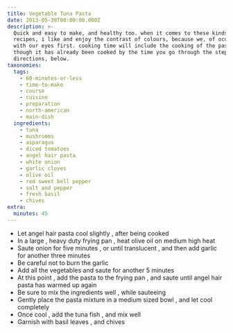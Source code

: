 ```yaml
---
title: Vegetable Tuna Pasta
date: 2013-05-30T00:00:00.000Z
description: >-
  Quick and easy to make, and healthy too. when it comes to these kinds of
  recipes, i like and enjoy the contrast of colours, because we, of ocurse, eat
  with our eyes first. cooking time will include the cooking of the pasta, even
  though it has already been cooked by the time you go through the steps of the
  directions, below.
taxonomies:
  tags:
    - 60-minutes-or-less
    - time-to-make
    - course
    - cuisine
    - preparation
    - north-american
    - main-dish
  ingredients:
    - tuna
    - mushrooms
    - asparagus
    - diced tomatoes
    - angel hair pasta
    - white onion
    - garlic cloves
    - olive oil
    - red sweet bell pepper
    - salt and pepper
    - fresh basil
    - chives
extra:
  minutes: 45
---
```

 - Let angel hair pasta cool slightly , after being cooked
 - In a large , heavy duty frying pan , heat olive oil on medium high heat
 - Saute onion for five minutes , or until translucent , and then add garlic for another three minutes
 - Be careful not to burn the garlic
 - Add all the vegetables and saute for another 5 minutes
 - At this point , add the pasta to the frying pan , and saute until angel hair pasta has warmed up again
 - Be sure to mix the ingredients well , while sauteeing
 - Gently place the pasta mixture in a medium sized bowl , and let cool completely
 - Once cool , add the tuna fish , and mix well
 - Garnish with basil leaves , and chives
